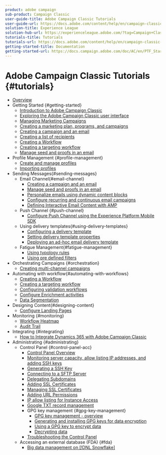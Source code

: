 ```yaml
---
product: adobe campaign
sub-product: Campaign Classic
user-guide-title: Adobe Campaign Classic Tutorials
user-guide-url: https://docs.adobe.com/content/help/en/campaign-classic-learn/tutorials/overview.html
solution-title: Experience League
solution-hub-url: https://experienceleague.adobe.com/?tag=Campaign+Classic#recommended/solutions/campaign
tutorials-title: Tutorials
tutorials-url: https://docs.adobe.com/content/help/en/campaign-classic-learn/tutorials/overview.html
getting-started-title: Documentation
getting-started-url: https://docs.campaign.adobe.com/doc/AC/en/PTF_Starting_with_Adobe_Campaign_About_Adobe_Campaign_Classic.html
---
```


# Adobe Campaign Classic Tutorials {#tutorials}

+ [Overview](/help/acc/overview.md)
+ Getting Started {#getting-started}
  + [Introduction to Adobe Campaign Classic](/help/acc/getting-started/introduction-to-adobe-campaign-classic.md)
  + [Exploring the Adobe Campaign Classic user interface](/help/acc/getting-started/exploring-the-adobe-campaign-classic-user-interface.md)
  + [Managing Marketing Campaigns](/help/acc/getting-started/managing-marketing-campaigns.md)
  + [Creating a marketing plan, programs, and campaigns](/help/acc/getting-started/creating-a-marketing-plan-programs-and-campaigns.md)
  + [Creating a campaign and an email](/help/acc/getting-started/creating-a-campaign-and-an-email.md)
  + [Creating a list of recipients](/help/acc/getting-started/creating-a-list-of-recipients.md)
  + [Creating a Workflow](/help/acc/automating-with-workflows/creating-a-workflow.md)
  + [Creating a targeting workflow](/help/acc/automating-with-workflows/creating-a-targeting-workflow.md)
  + [Manage seed and proofs in an email](/help/acc/sending-messages/managing-seed-and-proofs.md)
+ Profile Management {#profile-management}
  + [Create and manage profiles](/help/acc/profile-management/create-and-manage-profiles.md)
  + [Importing profiles](/help/acc/data-management/importing-profiles.md)
+ Sending Messages{#sending-messages}
  + Email Channel{#email-channel}
    + [Creating a campaign and an email](/help/acc/getting-started/creating-a-campaign-and-an-email.md)
    + [Manage seed and proofs in an email](/help/acc/sending-messages/managing-seed-and-proofs.md)
    + [Personalize emails using dynamic content blocks](/help/acc/sending-messages/personalization-with-dynamic-content-blocks.md)
    + [Configure recurring and continuous email campaigns](/help/acc/sending-messages/recurring-deliveries.md)
    + [Defining Interactive Email Content with AMP](/help/acc/sending-messages/email-channel/defining-interactive-email-content-with-amp.md)
  + Push Channel {#push-channel}
    + [Configure Push Channel using the Experience Platform Mobile SDK](/help/acc/sending-messages/mobile-channel/configure-push-using-aep-mobile-sdk.md)
  + Using delivery templates{#using-delivery-templates}
    + [Configuring a delivery template](/help/acc/sending-messages/using-delivery-templates/configuring-a-delivery-template.md)
    + [Setting delivery template properties](/help/acc/sending-messages/using-delivery-templates/setting-delivery-template-properties.md)
    + [Deploying an ad-hoc email delivery template](/help/acc/sending-messages/using-delivery-templates/deploying-ad-hoc-email-delivery-template.md)
  + Fatigue Management{#fatigue-management}
    + [Using typology rules](/help/acc/sending-messages/fatigue-management/typology-rules-for-fatigue-management.md)
    + [Using pre defined filters](/help/acc/sending-messages/fatigue-management/fatigue-management-using-filters.md)
+ Orchestrating Campaigns {#orchestration}
  + [Creating multi-channel campaigns](/help/acc/orchestrating-campaigns/multi-channel-campaigns.md)
+ Automating with workflow{#automating-with-workflows}
  + [Creating a Workflow](/help/acc/automating-with-workflows/creating-a-workflow.md)
  + [Creating a targeting workflow](/help/acc/automating-with-workflows/creating-a-targeting-workflow.md)
  + [Configuring validation workflows](/help/acc/automating-with-workflows/validation-flow-configuration.md)
  + [Configure Enrichment activities](/help/acc/automating-with-workflows/enrichment-activity.md)
  + [Data Segmentation](/help/acc/data-management/data-segmentation.md)
+ Designing Content{#designing-content}
  + [Configure Landing Pages](/help/acc/designing-content/configure-landingpages.md)
+ Monitoring {#monitoring}
  + [Workflow Heatmap](/help/acc/monitoring-campaign-classic/workflow-heatmap.md)
  + [Audit Trail](/help/acc/monitoring-campaign-classic/audit-trail.md)
+ Integrating {#integrating}
  + [How to Integrate Dynamics 365 with Adobe Campaign Classic](/help/acc/integrations/dynamics365-integration.md)
+ Administrating {#administrating}
  + Control Panel {#control-panel-acc}
    + [Control Panel Overview](/help/acc/monitoring-campaign-classic/control-panel/control-panel-overview.md)
    + [Monitoring server capacity, allow listing IP addresses, and adding SSH keys](/help/acc/monitoring-campaign-classic/control-panel/monitoring-server-capacity-allow-listing-adding-ssh-key.md)
    + [Generating a SSH Key](/help/acc/monitoring-campaign-classic/control-panel/generate-ssh-key.md)
    + [Connecting to a SFTP Server](/help/acc/monitoring-campaign-classic/control-panel/connect-to-sftp-server.md)  
    + [Delegating Subdomains](/help/acc/monitoring-campaign-classic/control-panel/subdomain-delegation.md)
    + [Adding SSL Certificates](/help/acc/monitoring-campaign-classic/control-panel/adding-ssl-certificates.md)
    + [Managing SSL Certificates](/help/acc/monitoring-campaign-classic/control-panel/managing-ssl-certificates.md)
    + [Adding URL Permissions](/help/acc/monitoring-campaign-classic/control-panel/adding-url-permissions.md)
    + [IP allow listing for Instance Access](/help/acc/monitoring-campaign-classic/control-panel/ip-allow-listing.md)
    + [Google TXT record management](/help/acc/monitoring-campaign-classic/control-panel/google-txt-record-management.md)
    + GPG key management {#gpg-key-management}
      + [GPG key management - overview](/help/acc/monitoring-campaign-classic/control-panel/gpg-key-management/gpg-key-management-overview.md)
      + [Generating and installing GPG keys for data encryption](/help/acc/monitoring-campaign-classic/control-panel/gpg-key-management/generating-and-installing-gpg-keys-for-data-encryption.md)
      + [Using a GPG key to encrypt data](/help/acc/monitoring-campaign-classic/control-panel/gpg-key-management/using-a-gpg-key-to-encrypt-data.md)
      + [Decrypting data](/help/acc/monitoring-campaign-classic/control-panel/gpg-key-management/decrypting-data.md)
    + [Troubleshooting the Control Panel](/help/acc/monitoring-campaign-classic/control-panel/trouble-shooting.md)
  + Accessing an external database (FDA) {#fda}
    + [Big data management on [!DNL Snowflake]](/help/acc/administrating/snowflake/big-data-segmentation-on-snowflake.md)
  